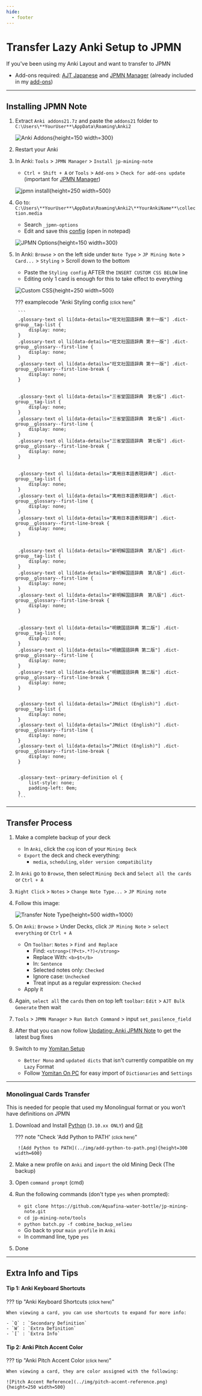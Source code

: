 ```yaml
---
hide:
  - footer
---
```

# Transfer Lazy Anki Setup to JPMN

If you've been using my Anki Layout and want to transfer to JPMN

- Add-ons required: [AJT Japanese](https://ankiweb.net/shared/info/1344485230) and [JPMN Manager](https://ankiweb.net/shared/info/301910299) (already included in my [add-ons](https://drive.google.com/drive/folders/1qdElBZ_1CCjyVuKCrxHegtGYludG0HVw?usp=sharing))

---

## Installing JPMN Note

1. Extract `Anki addons21.7z` and paste the `addons21` folder to `C:\Users\**YourUser**\AppData\Roaming\Anki2`
    
    ![Anki Addons](../img/addons-directory.png){height=150 width=300}

2. Restart your Anki

3. In Anki: `Tools` > `JPMN Manager` > `Install jp-mining-note`
	- `Ctrl + Shift + A` or `Tools` > `Add-ons` > `Check for add-ons update` (important for [JPMN Manager](https://ankiweb.net/shared/info/1732829476))
        
    ![jpmn install](../img/jpmn-install.png){height=250 width=500}

4. Go to: `C:\Users\**YourUser**\AppData\Roaming\Anki2\**YourAnkiName**\collection.media`
    - Search `_jpmn-options`
    - Edit and save this [config](https://pastebin.com/TxbCVQgq) (open in notepad)

    ![JPMN Options](../img/jpmn-options.png){height=150 width=300}

5. In Anki: `Browse` > on the left side under `Note Type` > `JP Mining Note` > `Card...` > `Styling` > Scroll down to the bottom
	- Paste the `Styling config` AFTER the `INSERT CUSTOM CSS BELOW` line
    - Editing only 1 card is enough for this to take effect to everything


    ![Custom CSS](../img/custom-css.png){height=250 width=500}

    ??? examplecode "Anki Styling config <small>(click here)</small>"

        ```
        .glossary-text ol li[data-details="旺文社国語辞典 第十一版"] .dict-group__tag-list {
            display: none;
        }
        .glossary-text ol li[data-details="旺文社国語辞典 第十一版"] .dict-group__glossary--first-line {
            display: none;
        }
        .glossary-text ol li[data-details="旺文社国語辞典 第十一版"] .dict-group__glossary--first-line-break {
            display: none;
        }


        .glossary-text ol li[data-details="三省堂国語辞典　第七版"] .dict-group__tag-list {
            display: none;
        }
        .glossary-text ol li[data-details="三省堂国語辞典　第七版"] .dict-group__glossary--first-line {
            display: none;
        }
        .glossary-text ol li[data-details="三省堂国語辞典　第七版"] .dict-group__glossary--first-line-break {
            display: none;
        }


        .glossary-text ol li[data-details="実用日本語表現辞典"] .dict-group__tag-list {
            display: none;
        }
        .glossary-text ol li[data-details="実用日本語表現辞典"] .dict-group__glossary--first-line {
            display: none;
        }
        .glossary-text ol li[data-details="実用日本語表現辞典"] .dict-group__glossary--first-line-break {
            display: none;
        }


        .glossary-text ol li[data-details="新明解国語辞典　第八版"] .dict-group__tag-list {
            display: none;
        }
        .glossary-text ol li[data-details="新明解国語辞典　第八版"] .dict-group__glossary--first-line {
            display: none;
        }
        .glossary-text ol li[data-details="新明解国語辞典　第八版"] .dict-group__glossary--first-line-break {
            display: none;
        }


        .glossary-text ol li[data-details="明鏡国語辞典 第二版"] .dict-group__tag-list {
            display: none;
        }
        .glossary-text ol li[data-details="明鏡国語辞典 第二版"] .dict-group__glossary--first-line {
            display: none;
        }
        .glossary-text ol li[data-details="明鏡国語辞典 第二版"] .dict-group__glossary--first-line-break {
            display: none;
        }


        .glossary-text ol li[data-details="JMdict (English)"] .dict-group__tag-list {
            display: none;
        }
        .glossary-text ol li[data-details="JMdict (English)"] .dict-group__glossary--first-line {
            display: none;
        }
        .glossary-text ol li[data-details="JMdict (English)"] .dict-group__glossary--first-line-break {
            display: none;
        }


        .glossary-text--primary-definition ol {
            list-style: none;
            padding-left: 0em;
        }
        ```

---

## Transfer Process

1. Make a complete backup of your deck
    - In `Anki`, click the `cog` icon of your `Mining Deck`
    - `Export` the deck and check everything:
        - `media`, `scheduling`, `older version compatibility`

2. In `Anki` go to `Browse`, then select `Mining Deck` and `Select all the cards` or `Ctrl + A`

3. `Right Click` > `Notes` > `Change Note Type...` > `JP Mining note`

4. Follow this image:

    ![Transfer Note Type](../img/transfer-note-type.png){height=500 width=1000}

5. On `Anki`: `Browse` > Under Decks, click `JP Mining Note` > `select everything` or `Ctrl + A`
    - On `Toolbar`: `Notes` > `Find and Replace`
        - Find: `<strong>(?P<t>.*?)</strong>`
        - Replace With: `<b>$t</b>`
        - In: `Sentence`
        - Selected notes only: `Checked`
        - Ignore case: `Unchecked`
        - Treat input as a regular expression: `Checked`
    - Apply it

6. Again, `select all` the `cards` then on top left `toolbar`: `Edit` > `AJT Bulk Generate` then wait

7. `Tools` > `JPMN Manager` > `Run Batch Command` > input `set_pasilence_field`

8. After that you can now follow [Updating: Anki JPMN Note](updatingAnkiJPMNNote.md) to get the latest bug fixes

9. Switch to my [Yomitan Setup](https://drive.google.com/drive/folders/1s_PdQ9HWvpDFXkh_AGGzVgqrFBGhUsbI?usp=sharing)
    - `Better Mono` and `updated dicts` that isn't currently compatible on my `Lazy` Format
    - Follow [Yomitan On PC](setupYomitanOnPC.md) for easy import of `Dictionaries` and `Settings`

---

### Monolingual Cards Transfer

This is needed for people that used my Monolingual format or you won't have definitions on JPMN

1. Download and Install [Python](https://www.python.org/ftp/python/3.10.11/python-3.10.11-amd64.exe) (`3.10.xx ONLY`) and [Git](https://github.com/git-for-windows/git/releases/download/v2.40.1.windows.1/Git-2.40.1-64-bit.exe)

    ??? note "Check 'Add Python to PATH' <small>(click here)</small>"

        ![Add Python to PATH](../img/add-python-to-path.png){height=300 width=600}

2. Make a new profile on `Anki` and `import` the old Mining Deck (The backup)

3. Open `command prompt` (cmd)

4. Run the following commands (don't type `yes` when prompted):
    - `git clone https://github.com/Aquafina-water-bottle/jp-mining-note.git`
    - `cd jp-mining-note/tools`
    - `python batch.py -f combine_backup_xelieu`
    - Go back to your `main profile` in `Anki`
    - In command line, type `yes`

5. Done

---

## Extra Info and Tips

#### Tip 1: Anki Keyboard Shortcuts

??? tip "Anki Keyboard Shortcuts <small>(click here)</small>"

    When viewing a card, you can use shortcuts to expand for more info:

    - `Q` : `Secondary Definition`
    - `W` : `Extra Definition`
    - `[` : `Extra Info`

#### Tip 2: Anki Pitch Accent Color

??? tip "Anki Pitch Accent Color <small>(click here)</small>"

    When viewing a card, they are color assigned with the following:

    ![Pitch Accent Reference](../img/pitch-accent-reference.png){height=250 width=500}